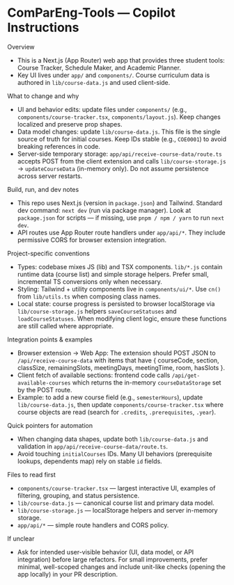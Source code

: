 <!--
Short, focused instructions to help AI coding agents be productive in this repo.
Keep this file small (20-50 lines) and specific to discovered patterns.
-->
# ComParEng-Tools — Copilot Instructions

Overview
- This is a Next.js (App Router) web app that provides three student tools: Course Tracker, Schedule Maker, and Academic Planner.
- Key UI lives under `app/` and `components/`. Course curriculum data is authored in `lib/course-data.js` and used client-side.

What to change and why
- UI and behavior edits: update files under `components/` (e.g., `components/course-tracker.tsx`, `components/layout.js`). Keep changes localized and preserve prop shapes.
- Data model changes: update `lib/course-data.js`. This file is the single source of truth for initial courses. Keep IDs stable (e.g., `COE0001`) to avoid breaking references in code.
- Server-side temporary storage: `app/api/receive-course-data/route.ts` accepts POST from the client extension and calls `lib/course-storage.js` -> `updateCourseData` (in-memory only). Do not assume persistence across server restarts.

Build, run, and dev notes
- This repo uses Next.js (version in `package.json`) and Tailwind. Standard dev command: `next dev` (run via package manager). Look at `package.json` for scripts — if missing, use `pnpm / npm / yarn` to run `next dev`.
- API routes use App Router route handlers under `app/api/*`. They include permissive CORS for browser extension integration.

Project-specific conventions
- Types: codebase mixes JS (lib) and TSX components. `lib/*.js` contain runtime data (course list) and simple storage helpers. Prefer small, incremental TS conversions only when necessary.
- Styling: Tailwind + utility components live in `components/ui/*`. Use `cn()` from `lib/utils.ts` when composing class names.
- Local state: course progress is persisted to browser localStorage via `lib/course-storage.js` helpers `saveCourseStatuses` and `loadCourseStatuses`. When modifying client logic, ensure these functions are still called where appropriate.

Integration points & examples
- Browser extension -> Web App: The extension should POST JSON to `/api/receive-course-data` with items that have { courseCode, section, classSize, remainingSlots, meetingDays, meetingTime, room, hasSlots }.
- Client fetch of available sections: frontend code calls `/api/get-available-courses` which returns the in-memory `courseDataStorage` set by the POST route.
- Example: to add a new course field (e.g., `semesterHours`), update `lib/course-data.js`, then update `components/course-tracker.tsx` where course objects are read (search for `.credits`, `.prerequisites`, `.year`).

Quick pointers for automation
- When changing data shapes, update both `lib/course-data.js` and validation in `app/api/receive-course-data/route.ts`.
- Avoid touching `initialCourses` IDs. Many UI behaviors (prerequisite lookups, dependents map) rely on stable `id` fields.

Files to read first
- `components/course-tracker.tsx` — largest interactive UI, examples of filtering, grouping, and status persistence.
- `lib/course-data.js` — canonical course list and primary data model.
- `lib/course-storage.js` — localStorage helpers and server in-memory storage.
- `app/api/*` — simple route handlers and CORS policy.

If unclear
- Ask for intended user-visible behavior (UI, data model, or API integration) before large refactors. For small improvements, prefer minimal, well-scoped changes and include unit-like checks (opening the app locally) in your PR description.
